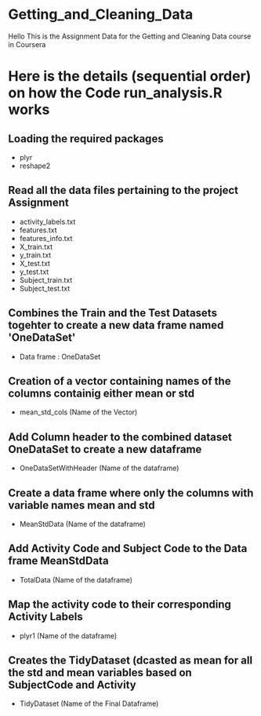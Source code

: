 # Getting_and_Cleaning_Data
Hello This is the Assignment Data for the Getting and Cleaning Data course in Coursera

# Here is the details (sequential order) on how the Code run_analysis.R works 

## Loading the required packages
* plyr
* reshape2

## Read all the data files pertaining to the project Assignment
* activity_labels.txt
* features.txt
* features_info.txt
* X_train.txt
* y_train.txt
* X_test.txt
* y_test.txt
* Subject_train.txt
* Subject_test.txt

## Combines the Train and the Test Datasets togehter to create a new data frame named 'OneDataSet'
* Data frame : OneDataSet

## Creation of a vector containing names of the columns containig either mean or std
* mean_std_cols (Name of the Vector)

## Add Column header to the combined dataset OneDataSet to create a new dataframe
* OneDataSetWithHeader (Name of the dataframe)

## Create a data frame where only the columns with variable names mean and std 
* MeanStdData (Name of the dataframe)

## Add Activity Code and Subject Code to the Data frame MeanStdData
* TotalData (Name of the dataframe)

## Map the activity code to their corresponding Activity Labels
* plyr1 (Name of the dataframe)

## Creates the TidyDataset (dcasted as mean for all the std and mean variables based on SubjectCode and Activity
* TidyDataset (Name of the Final Dataframe)
